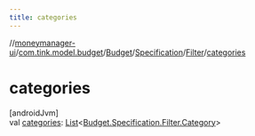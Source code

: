 ```yaml
---
title: categories
---
```

//[moneymanager-ui](../../../../../index.html)/[com.tink.model.budget](../../../index.html)/[Budget](../../index.html)/[Specification](../index.html)/[Filter](index.html)/[categories](categories.html)



# categories



[androidJvm]\
val [categories](categories.html): [List](https://kotlinlang.org/api/latest/jvm/stdlib/kotlin.collections/-list/index.html)&lt;[Budget.Specification.Filter.Category](-category/index.html)&gt;




